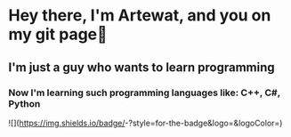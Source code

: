 # Hey there, I'm Artewat, and you on my git page👋
## I'm just a guy who wants to learn programming
### Now I'm learning such programming languages like: C++, C#, Python
![<Badge Name>](https://img.shields.io/badge/<Badge Text>-<Background Color>?style=for-the-badge&logo=<Icon Name>&logoColor=<Logo Color>)
